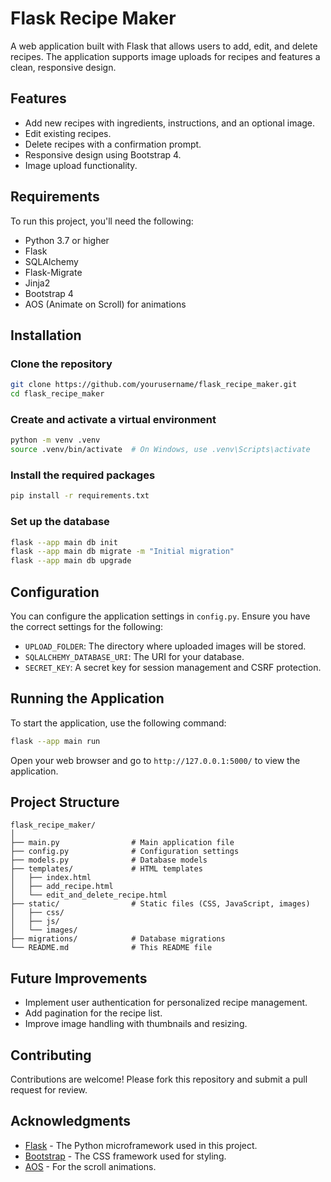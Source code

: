 # Flask Recipe Maker

A web application built with Flask that allows users to add, edit, and delete recipes. The application supports image uploads for recipes and features a clean, responsive design.

## Features

- Add new recipes with ingredients, instructions, and an optional image.
- Edit existing recipes.
- Delete recipes with a confirmation prompt.
- Responsive design using Bootstrap 4.
- Image upload functionality.

## Requirements

To run this project, you'll need the following:

- Python 3.7 or higher
- Flask
- SQLAlchemy
- Flask-Migrate
- Jinja2
- Bootstrap 4
- AOS (Animate on Scroll) for animations

## Installation

### Clone the repository

```bash
git clone https://github.com/yourusername/flask_recipe_maker.git
cd flask_recipe_maker
```

### Create and activate a virtual environment

```bash
python -m venv .venv
source .venv/bin/activate  # On Windows, use .venv\Scripts\activate
```

### Install the required packages

```bash
pip install -r requirements.txt
```

### Set up the database

```bash
flask --app main db init
flask --app main db migrate -m "Initial migration"
flask --app main db upgrade
```

## Configuration

You can configure the application settings in `config.py`. Ensure you have the correct settings for the following:

- `UPLOAD_FOLDER`: The directory where uploaded images will be stored.
- `SQLALCHEMY_DATABASE_URI`: The URI for your database.
- `SECRET_KEY`: A secret key for session management and CSRF protection.

## Running the Application

To start the application, use the following command:

```bash
flask --app main run
```

Open your web browser and go to `http://127.0.0.1:5000/` to view the application.

## Project Structure

```
flask_recipe_maker/
│
├── main.py                # Main application file
├── config.py              # Configuration settings
├── models.py              # Database models
├── templates/             # HTML templates
│   ├── index.html
│   ├── add_recipe.html
│   └── edit_and_delete_recipe.html
├── static/                # Static files (CSS, JavaScript, images)
│   ├── css/
│   ├── js/
│   └── images/
├── migrations/            # Database migrations
└── README.md              # This README file
```

## Future Improvements

- Implement user authentication for personalized recipe management.
- Add pagination for the recipe list.
- Improve image handling with thumbnails and resizing.

## Contributing

Contributions are welcome! Please fork this repository and submit a pull request for review.

## Acknowledgments
- [Flask](https://flask.palletsprojects.com/) - The Python microframework used in this project.
- [Bootstrap](https://getbootstrap.com/) - The CSS framework used for styling.
- [AOS](https://michalsnik.github.io/aos/) - For the scroll animations.